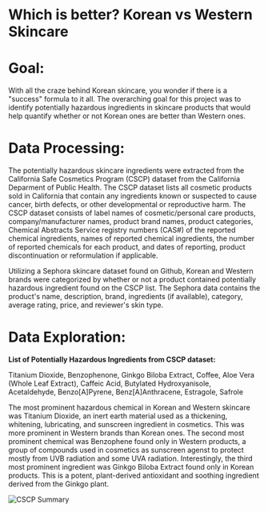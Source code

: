 # Which is better? Korean vs Western Skincare

# Goal:

With all the craze behind Korean skincare, you wonder if there is a "success" formula to it all. The overarching goal for this project was to identify potentially hazardous ingredients in skincare products that would help quantify whether or not Korean ones are better than Western ones. 

# Data Processing:

The potentially hazardous skincare ingredients were extracted from the California Safe Cosmetics Program (CSCP) dataset from the California Deparment of Public Health. The CSCP dataset lists all cosmetic products sold in California that contain any ingredients known or suspected to cause cancer, birth defects, or other developmental or reproductive harm. The CSCP dataset consists of label names of cosmetic/personal care products, company/manufacturer names, product brand names, product categories, Chemical Abstracts Service registry numbers (CAS#) of the reported chemical ingredients, names of reported chemical ingredients, the number of reported chemicals for each product, and dates of reporting, product discontinuation or reformulation if applicable.

Utilizing a Sephora skincare dataset found on Github, Korean and Western brands were categorized by whether or not a product contained potentially hazardous ingredient found on the CSCP list. The Sephora data contains the product's name, description, brand, ingredients (if available), category, average rating, price, and reviewer's skin type.

# Data Exploration:

**List of Potentially Hazardous Ingredients from CSCP dataset:**

Titanium Dioxide, Benzophenone, Ginkgo Biloba Extract, Coffee, Aloe Vera (Whole Leaf Extract), Caffeic Acid, Butylated Hydroxyanisole, Acetaldehyde, Benzo[A]Pyrene, Benz[A]Anthracene, Estragole, Safrole

The most prominent hazardous chemical in Korean and Western skincare was Titanium Dioxide, an inert earth material used as a thickening, whitening, lubricating, and sunscreen ingredient in cosmetics. This was more prominent in Western brands than Korean ones. The second most prominent chemical was Benzophene found only in Western products, a group of compounds used in cosmetics as sunscreen agenst to protect mostly from UVB radiation and some UVA radiation. Interestingly, the third most prominent ingredient was Ginkgo Biloba Extract found only in Korean products. This is a potent, plant-derived antioxidant and soothing ingredient derived from the Ginkgo plant. 

![CSCP Summary](../images/Chem.png)